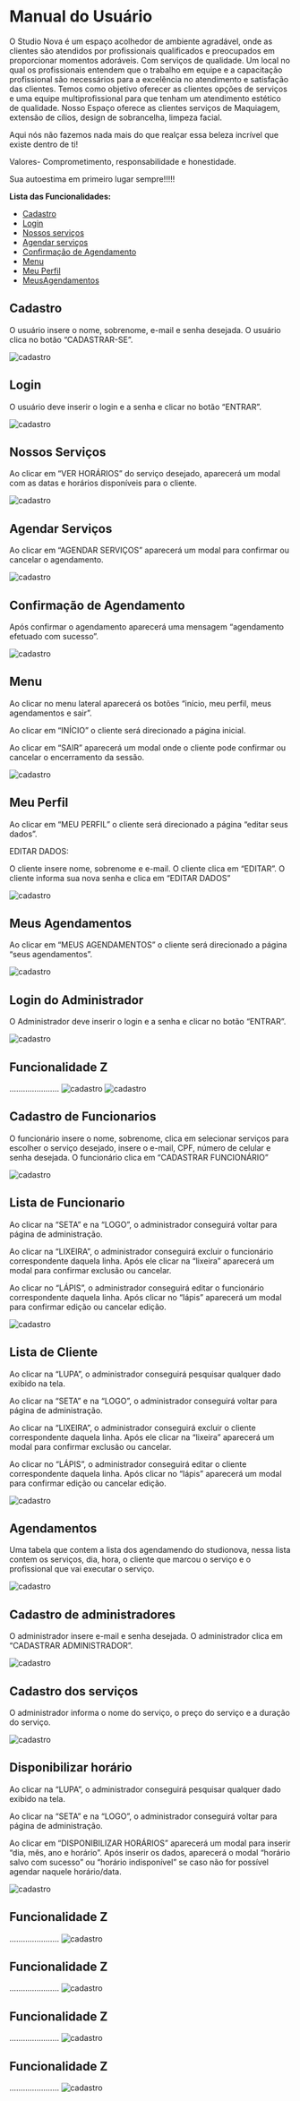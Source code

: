 # Manual do Usuário

O Studio Nova é um espaço acolhedor de ambiente agradável, onde as clientes são atendidos por profissionais qualificados e preocupados em proporcionar momentos adoráveis. Com serviços de qualidade. Um local no qual os profissionais entendem que o trabalho em equipe e a capacitação profissional são necessários para a excelência no atendimento e satisfação das clientes. Temos como objetivo oferecer as clientes opções de serviços e uma equipe multiprofissional para que tenham um atendimento estético de qualidade. Nosso Espaço oferece as clientes serviços de Maquiagem, extensão de cílios, design de sobrancelha, limpeza facial.

Aqui nós não fazemos nada mais do que realçar essa beleza incrível que existe dentro de ti!

Valores- Comprometimento, responsabilidade e honestidade.

Sua autoestima em primeiro lugar sempre!!!!!




**Lista das Funcionalidades:**

 - [Cadastro](Cadastro)
 - [Login](Login)
 - [Nossos serviços](studio)
 - [Agendar serviços](studio)
 - [Confirmação de Agendamento](studio)
 - [Menu](Menu)
 - [Meu Perfil](studio)
 - [MeusAgendamentos](studio)

## Cadastro

O usuário insere o nome, sobrenome, e-mail e senha desejada. O usuário clica no botão “CADASTRAR-SE”.

![cadastro](cria-conta.jpeg)


## Login

O usuário deve inserir o login e a senha e clicar no botão “ENTRAR”.

![cadastro](login.jpeg)


## Nossos Serviços

Ao clicar em “VER HORÁRIOS” do serviço desejado, aparecerá um modal com as datas e horários disponíveis para o cliente.

![cadastro](nossos-serviços.jpeg)




## Agendar Serviços

Ao clicar em “AGENDAR SERVIÇOS” aparecerá um modal para confirmar ou cancelar o agendamento.

![cadastro](horarios.jpeg)


## Confirmação de Agendamento

Após confirmar o agendamento aparecerá uma mensagem “agendamento efetuado com sucesso”.

![cadastro](agendamento-concluido.png)


## Menu

Ao clicar no menu lateral aparecerá os botões “início, meu perfil, meus agendamentos e sair”.

Ao clicar em “INÍCIO” o cliente será direcionado a página inicial.

Ao clicar em “SAIR” aparecerá um modal onde o cliente pode confirmar ou cancelar o
encerramento da sessão.

![cadastro](nossos-serviços-part2.jpeg)


## Meu Perfil

Ao clicar em “MEU PERFIL” o cliente será direcionado a página “editar seus dados”.

EDITAR DADOS:

O cliente insere nome, sobrenome e e-mail. O cliente clica em “EDITAR”.
O cliente informa sua nova senha e clica em “EDITAR DADOS”

![cadastro](editar-dados.jpeg)


## Meus Agendamentos

Ao clicar em “MEUS AGENDAMENTOS” o cliente será direcionado a página “seus agendamentos”.

![cadastro](meus-agendamentos.png)


## Login do Administrador

O Administrador deve inserir o login e a senha e clicar no botão “ENTRAR”.

![cadastro](login.jpeg)

## Funcionalidade Z

......................
![cadastro](adm.jpeg)
![cadastro](admin2.jpeg)




## Cadastro de Funcionarios 

O funcionário insere o nome, sobrenome, clica em selecionar serviços para escolher o serviço desejado, insere o e-mail, CPF, 
número de celular e senha desejada. 
O funcionário clica em “CADASTRAR FUNCIONÁRIO”

![cadastro](cadastro-de-fun.jpeg)


## Lista de Funcionario

Ao clicar na “SETA” e na “LOGO”, o administrador conseguirá voltar para página de administração.

Ao clicar na “LIXEIRA”, o administrador conseguirá excluir o funcionário correspondente daquela linha. Após ele clicar na
“lixeira” aparecerá um modal para confirmar exclusão ou cancelar.

Ao clicar no “LÁPIS”, o administrador conseguirá editar o funcionário correspondente daquela linha. Após clicar no 
“lápis” aparecerá um modal para confirmar edição ou cancelar edição.

![cadastro](lista-de-funcionario.jpeg)


## Lista de Cliente

Ao clicar na “LUPA”, o administrador conseguirá pesquisar qualquer dado exibido na tela.

Ao clicar na “SETA” e na “LOGO”, o administrador conseguirá voltar para página de administração.

Ao clicar na “LIXEIRA”, o administrador conseguirá excluir o cliente correspondente daquela linha. Após ele clicar
na “lixeira” aparecerá um modal para confirmar exclusão ou cancelar.

Ao clicar no “LÁPIS”, o administrador conseguirá editar o cliente correspondente daquela linha. Após clicar no 
“lápis” aparecerá um modal para confirmar edição ou cancelar edição.

![cadastro](lista-de-cliente.jpeg)


## Agendamentos 

 Uma tabela que contem a lista dos agendamendo do studionova, nessa lista contem os serviços, dia,
 hora, o cliente que marcou o serviço e o profissional que vai executar o serviço.
 
![cadastro](Agendamentos.png)


## Cadastro de administradores 

O administrador insere e-mail e senha desejada. O administrador clica em “CADASTRAR ADMINISTRADOR”.

![cadastro](cadastro-admin.png)


## Cadastro dos serviços 

O administrador informa o nome do serviço, o preço do serviço e a duração do serviço.

![cadastro](cadastro-serviços2.jpeg)


## Disponibilizar horário

Ao clicar na “LUPA”, o administrador conseguirá pesquisar qualquer dado exibido na tela.

Ao clicar na “SETA” e na “LOGO”, o administrador conseguirá voltar para página de administração.

Ao clicar em “DISPONIBILIZAR HORÁRIOS” aparecerá um modal para inserir “dia, mês, ano e horário”. 
Após inserir os dados, aparecerá o modal “horário salvo com sucesso” ou “horário indisponível” se caso não for possível agendar naquele horário/data.


![cadastro](disponibilizar-horarios.jpeg)


## Funcionalidade Z

......................
![cadastro](login.jpeg)


## Funcionalidade Z

......................
![cadastro](serviços-funcionário.png)


## Funcionalidade Z

......................
![cadastro](principal-funcionario.png)


## Funcionalidade Z

......................
![cadastro](dados-funcionario.png)





